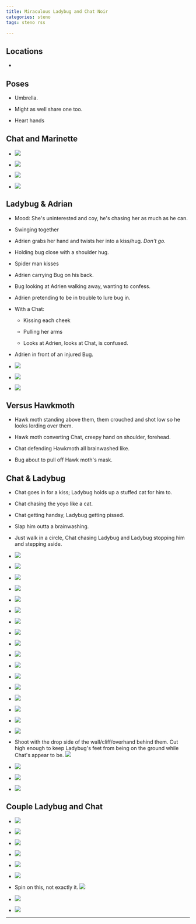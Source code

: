 ```yaml
---
title: Miraculous Ladybug and Chat Noir
categories: steno
tags: steno rss 

---
```




## Locations

- 

## Poses

* Umbrella.

* Might as well share one too. 


* Heart hands

## Chat and Marinette

* ![](https://i.imgur.com/t3miHig.png)

* ![](https://i.imgur.com/IsKKt9W.png)

* ![](https://i.imgur.com/SPvhnMu.png)

* ![](https://i.imgur.com/HOQsrfC.png)

## Ladybug & Adrian

* Mood: She's uninterested and coy, he's chasing her as much as he can.

* Swinging together 

* Adrien grabs her hand and twists her into a kiss/hug. *Don't go.*

* Holding bug close with a shoulder hug. 

* Spider man kisses

* Adrien carrying Bug on his back.

* Bug looking at Adrien walking away, wanting to confess.

* Adrien pretending to be in trouble to lure bug in.

- With a Chat:

    * Kissing each cheek
    
    * Pulling her arms
    
    * Looks at Adrien, looks at Chat, is confused.
    
* Adrien in front of an injured Bug.

* ![](https://i.imgur.com/Ygu78sg.png)

* ![](https://i.imgur.com/yJU4zso.png)

* ![](https://i.imgur.com/uITHu2H.jpg)

## Versus Hawkmoth

* Hawk moth standing above them, them crouched and shot low so he looks lording over them.

* Hawk moth converting Chat, creepy hand on shoulder, forehead.

* Chat defending Hawkmoth all brainwashed like.

* Bug about to pull off Hawk moth's mask. 

## Chat & Ladybug

* Chat goes in for a kiss; Ladybug holds up a stuffed cat for him to. 

* Chat chasing the yoyo like a cat. 

* Chat getting handsy, Ladybug getting pissed.

* Slap him outta a brainwashing. 

* Just walk in a circle, Chat chasing Ladybug and Ladybug stopping him and stepping aside. 

* ![](https://i.imgur.com/RQQxbqc.png)

* ![](https://i.imgur.com/X8YAQhW.jpg)

* ![](https://i.imgur.com/QGmwqJI.png)

* ![](https://i.imgur.com/seozkaM.png)

* ![](https://i.imgur.com/xlJEGPz.png)

* ![](https://i.imgur.com/Wewmww5.png)

* ![](https://imgur.com/twtDCNx.jpg)

* ![](https://i.imgur.com/OH44VFg.png)

* ![](https://i.imgur.com/dCsFTtB.png)

* ![](https://i.imgur.com/g7ecn58.png)

* ![](https://i.imgur.com/YTZkjYU.jpg)

* ![](https://i.imgur.com/FuT1WcC.png)

* ![](https://i.imgur.com/9RWx29q.png)

* ![](https://i.imgur.com/6Y9cSGa.jpg)

* ![](https://i.imgur.com/ynLjxRu.jpg)

* ![](https://i.imgur.com/ygYpptj.png)

* ![](https://i.imgur.com/xXHFhaM.png)

* Shoot with the drop side of the wall/cliff/overhand behind them. Cut high enough to keep Ladybug's feet from being on the ground while Chat's appear to be. ![](https://i.imgur.com/8MMKg1f.png)

* ![](https://i.imgur.com/fOOP7VP.png)

* ![](https://i.imgur.com/Hw83xKY.png)

* ![](https://i.imgur.com/qrS4oh7.png)

## Couple Ladybug and Chat

* ![](https://i.imgur.com/6UjuTDv.jpg)

* ![](https://i.imgur.com/Gg1HJ4d.png)

* ![](https://i.imgur.com/t5eOCNi.png)

* ![](https://i.imgur.com/GD2vNa3.jpg)

* ![](https://i.imgur.com/DikRj92.jpg)

* ![](https://i.imgur.com/FsRAle5.png)

* Spin on this, not exactly it. ![](https://i.imgur.com/IOUhw8s.png)

* ![](https://i.imgur.com/6p0uWUP.png)

* ![](https://i.imgur.com/btdaz01.png)

---
